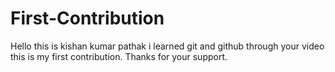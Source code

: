 # First-Contribution
Hello this is kishan kumar pathak i learned git and github through your video 
this is my first contribution. Thanks for your support.
